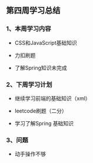 ## 第四周学习总结

### 1、本周学习内容

- CSS和JavaScript基础知识

- 力扣刷题

- 了解Spring知识未完成

  

### 2、下周学习计划

- 继续学习前端的基础知识（xml）

- leetcode刷题（二分）

- 学习了解Spring 基础知识

  

### 3、问题

- 动手操作不够